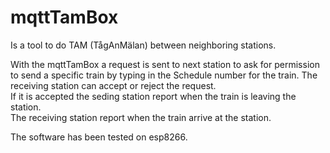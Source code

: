 # mqttTamBox
Is a tool to do TAM (TågAnMälan) between neighboring stations.


With the mqttTamBox a request is sent to next station to ask for permission to send a specific train by typing in the Schedule number for the train.
The receiving station can accept or reject the request.  
If it is accepted the seding station report when the train is leaving the station.  
The receiving station report when the train arrive at the station.  

The software has been tested on esp8266.
